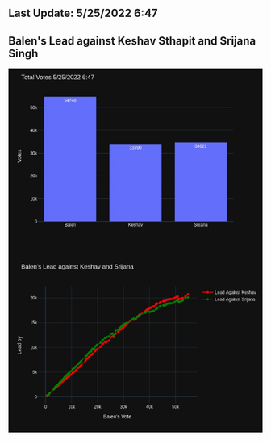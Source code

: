 ## Last Update: 5/25/2022 6:47

## Balen's Lead against Keshav Sthapit and Srijana Singh
![ScreenShot](final.jpg)

